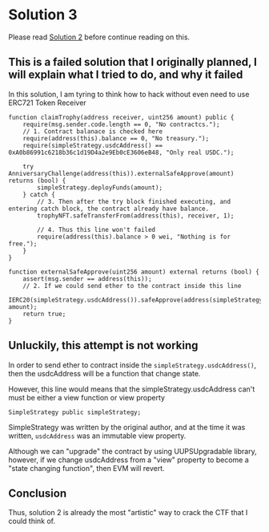 # Solution 3

Please read [Solution 2](Solution%202.md) before continue reading on this.

## This is a failed solution that I originally planned, I will explain what I tried to do, and why it failed

In this solution, I am tyring to think how to hack without even need to use ERC721 Token Receiver

```solidity
function claimTrophy(address receiver, uint256 amount) public {
    require(msg.sender.code.length == 0, "No contractcs.");
    // 1. Contract balanace is checked here
    require(address(this).balance == 0, "No treasury.");
    require(simpleStrategy.usdcAddress() == 0xA0b86991c6218b36c1d19D4a2e9Eb0cE3606eB48, "Only real USDC.");

    try AnniversaryChallenge(address(this)).externalSafeApprove(amount) returns (bool) {
        simpleStrategy.deployFunds(amount);
    } catch {
        // 3. Then after the try block finished executing, and entering catch block, the contract already have balance.
        trophyNFT.safeTransferFrom(address(this), receiver, 1);

        // 4. Thus this line won't failed
        require(address(this).balance > 0 wei, "Nothing is for free.");
    }
}

function externalSafeApprove(uint256 amount) external returns (bool) {
    assert(msg.sender == address(this));
    // 2. If we could send ether to the contract inside this line
    IERC20(simpleStrategy.usdcAddress()).safeApprove(address(simpleStrategy), amount);
    return true;
}
```

## Unluckily, this attempt is not working

In order to send ether to contract inside the `simpleStrategy.usdcAddress()`, then the usdcAddress will be a function that change state.

However, this line would means that the simpleStrategy.usdcAddress can't must be either a view function or view property

```solidity
SimpleStrategy public simpleStrategy;
```

SimpleStrategy was written by the original author, and at the time it was written, `usdcAddress` was an immutable view property.

Although we can "upgrade" the contract by using UUPSUpgradable library, however, if we change usdcAddress from a "view" property to become a "state changing function", then EVM will revert.

## Conclusion

Thus, solution 2 is already the most "artistic" way to crack the CTF that I could think of.
